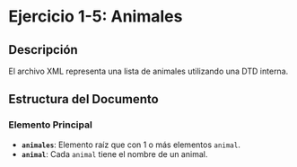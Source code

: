# Ejercicio 1-5: Animales

## Descripción
El archivo XML representa una lista de animales utilizando una DTD interna.

## Estructura del Documento
### Elemento Principal
- **`animales`**: Elemento raíz que con 1 o más elementos `animal`.
- **`animal`**: Cada `animal` tiene el nombre de un animal.